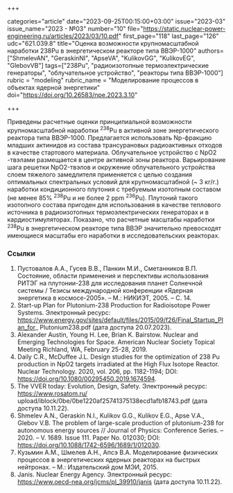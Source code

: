 +++

categories="article"
date="2023-09-25T00:15:00+03:00"
issue="2023-03"
issue_name="2023 - №03"
number="10"
file="https://static.nuclear-power-engineering.ru/articles/2023/03/10.pdf"
first_page="118"
last_page="126"
udc="621.039.8"
title="Оценка возможности крупномасштабной наработки 238Pu в энергетическом реакторе типа ВВЭР-1000"
authors=["ShmelevAN", "GeraskinNI", "ApseVA", "KulikovGG", "KulikovEG", "GlebovVB"]
tags=["238Pu", "радиоизотопные термоэлектрические генераторы", "облучательное устройство", "реакторы типа ВВЭР-1000"]
rubric = "modeling"
rubric_name = "Моделирование процессов в объектах ядерной энергетики"
doi="https://doi.org/10.26583/npe.2023.3.10"

+++

Приведены расчетные оценки принципиальной возможности крупномасштабной наработки <sup>238</sup>Pu в активной зоне энергетического реактора типа ВВЭР-1000.
Предлагается использовать Np-фракцию младших актинидов из состава трансурановых радиоактивных отходов в качестве стартового материала.
Облучательное устройство с NpO2 -твэлами размещается в центре активной зоны реактора.
Варьирование шага решетки NpO2-твэлов и окружение облучательного устройства слоем тяжелого замедлителя применяется с целью создания оптимальных спектральных условий для крупномасштабной (~ 3 кг/г.) наработки кондиционного плутония с требуемым изотопным составом (не менее 85% <sup>238</sup>Pu и не более 2 ppm <sup>236</sup>Pu).
Плутоний такого изотопного состава пригоден для использования в качестве теплового источника в радиоизотопных термоэлектрических генераторах и в кардиостимуляторах.
Показано, что расчетные масштабы наработки <sup>238</sup>Pu в энергетическом реакторе типа ВВЭР значительно превосходят имеющиеся масштабы его наработки в исследовательских реакторах.

### Ссылки

1. Пустовалов А.А., Гусев В.В., Панкин М.И., Сметанников В.П. Состояние, области применения и перспективы использования РИТЭГ на плутонии-238 для исследования планет Солнечной системы / Тезисы международной конференции «Ядерная энергетика в космосе-2005». – М.: НИКИЭТ, 2005. – С. 14.
2. Start-up Plan for Plutonium-238 Production for Radioisotope Power Systems. Электронный ресурс: https://www.energy.gov/sites/default/files/2015/09/f26/Final_Startup_Plan_for_ Plutonium238.pdf (дата доступа 20.07.2023).
3. Alexander Austin, Young H. Lee, Brian K. Bairstow. Nuclear and Emerging Technologies for Space. American Nuclear Society Topical Meeting Richland, WA, February 25-28, 2019.
4. Daily C.R., McDuffee J.L. Design studies for the optimization of 238 Pu production in NpO2 targets irradiated at the High Flux Isotope Reactor. Nuclear Technology. 2020, vol. 206, pp. 1182-1194; DOI: https://doi.org/10.1080/00295450.2019.1674594.
5. The VVER today: Evolution, Design, Safety. Электронный ресурс: https://www.rosatom.ru/ upload/iblock/0be/0be1220af25741375138ecd1afb18743.pdf (дата доступа 10.11.22).
6. Shmelev A.N., Geraskin N.I., Kulikov G.G., Kulikov E.G., Apse V.A., Glebov V.B. The problem of large-scale production of plutonium-238 for autonomous energy sources // Journal of Physics: Conference Series. – 2020. – V. 1689. Issue 111. Paper No. 012030; DOI: https://doi.org/10.1088/1742-6596/1689/1/012030.
7. Кузьмин А.М., Шмелев А.Н., Апсэ В.А. Моделирование физических процессов в энергетических ядерных реакторах на быстрых нейтронах. – М.: Издательский дом МЭИ, 2015.
8. Janis. Nuclear Energy Agency. Электронный ресурс: https://www.oecd-nea.org/jcms/pl_39910/janis (дата доступа 10.11.22).